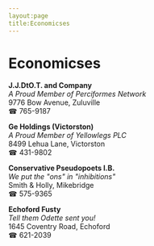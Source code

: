 ```yaml
---
layout:page
title:Economicses
---
```

# Economicses

**J.J.DtO.T. and Company**  
_A Proud Member of Perciformes Network_  
9776 Bow Avenue, Zuluville  
☎ 765-9187



**Ge Holdings (Victorston)**  
_A Proud Member of Yellowlegs PLC_  
8499 Lehua Lane, Victorston  
☎ 431-9802



**Conservative Pseudopoets I.B.**  
_We put the "ons" in "inhibitions"_  
Smith & Holly, Mikebridge  
☎ 575-9365



**Echoford Fusty**  
_Tell them Odette sent you!_  
1645 Coventry Road, Echoford  
☎ 621-2039



